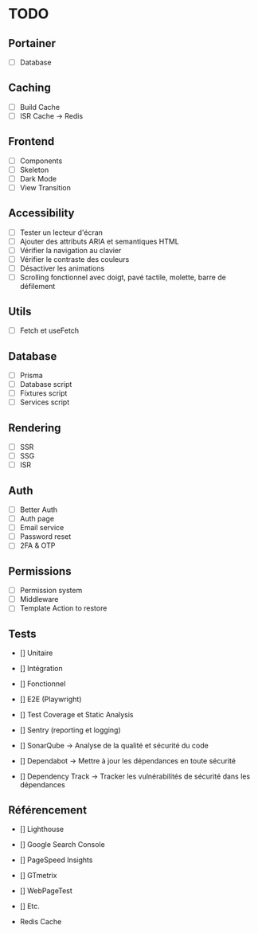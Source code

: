 # TODO

## Portainer

- [ ] Database

## Caching

- [ ] Build Cache
- [ ] ISR Cache -> Redis

## Frontend

- [ ] Components
- [ ] Skeleton
- [ ] Dark Mode
- [ ] View Transition

## Accessibility

- [ ] Tester un lecteur d'écran
- [ ] Ajouter des attributs ARIA et semantiques HTML
- [ ] Vérifier la navigation au clavier
- [ ] Vérifier le contraste des couleurs
- [ ] Désactiver les animations
- [ ] Scrolling fonctionnel avec doigt, pavé tactile, molette, barre de défilement

## Utils

- [ ] Fetch et useFetch

## Database

- [ ] Prisma
- [ ] Database script
- [ ] Fixtures script
- [ ] Services script

## Rendering

- [ ] SSR
- [ ] SSG
- [ ] ISR

## Auth

- [ ] Better Auth
- [ ] Auth page
- [ ] Email service
- [ ] Password reset
- [ ] 2FA & OTP

## Permissions

- [ ] Permission system
- [ ] Middleware
- [ ] Template Action to restore

## Tests

- [] Unitaire
- [] Intégration
- [] Fonctionnel
- [] E2E (Playwright)

- [] Test Coverage et Static Analysis
- [] Sentry (reporting et logging)

- [] SonarQube -> Analyse de la qualité et sécurité du code
- [] Dependabot -> Mettre à jour les dépendances en toute sécurité
- [] Dependency Track -> Tracker les vulnérabilités de sécurité dans les dépendances

## Référencement

- [] Lighthouse
- [] Google Search Console
- [] PageSpeed Insights
- [] GTmetrix
- [] WebPageTest
- [] Etc.

- Redis Cache
